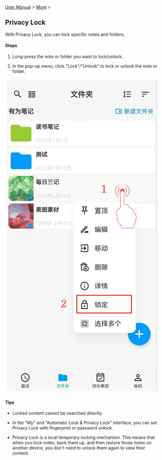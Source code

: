 [User Manual](/dragonnest/drawnote/manual/en) > [More](/dragonnest/drawnote/manual/en/more) >

Privacy Lock
---
With Privacy Lock, you can lock specific notes and folders.

#### Steps

1. Long-press the note or folder you want to lock/unlock.

2. In the pop-up menu, click "Lock"/"Unlock" to lock or unlock the note or folder.

![Privacy Lock](imgs/privacy_lock.png)

#### Tips
- Locked content cannot be searched directly.

- In the "My" and "Automatic Lock & Privacy Lock" interface, you can set Privacy Lock with fingerprint or password unlock.

- Privacy Lock is a local temporary locking mechanism. This means that when you lock notes, back them up, and then restore those notes on another device, you don't need to unlock them again to view their content.